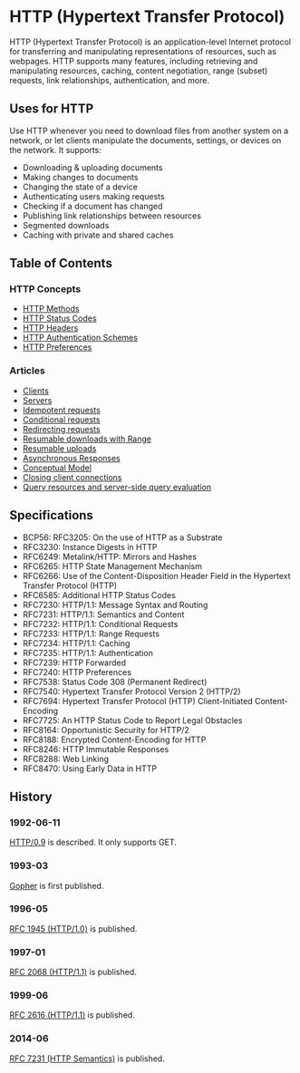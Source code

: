 # HTTP (Hypertext Transfer Protocol)

HTTP (Hypertext Transfer Protocol) is an application-level Internet protocol for transferring and manipulating representations of resources, such as webpages. HTTP supports many features, including retrieving and manipulating resources, caching, content negotiation, range (subset) requests, link relationships, authentication, and more.


## Uses for HTTP

Use HTTP whenever you need to download files from another system on a network, or let clients manipulate the documents, settings, or devices on the network. It supports:

* Downloading & uploading documents
* Making changes to documents
* Changing the state of a device
* Authenticating users making requests
* Checking if a document has changed
* Publishing link relationships between resources
* Segmented downloads
* Caching with private and shared caches


## Table of Contents

### HTTP Concepts

* [HTTP Methods](methods/index.xml)
* [HTTP Status Codes](status-codes/index.xml)
* [HTTP Headers](headers/index.xml)
* [HTTP Authentication Schemes](authschemes/index.xml)
* [HTTP Preferences](preferences/index.xml)


### Articles

* [Clients](client.xml)
* [Servers](server.xml)
* [Idempotent requests](idempotent.xml)
* [Conditional requests](conditional.xml)
* [Redirecting requests](redirect.xml)
* [Resumable downloads with Range](resumable-downloads.xml)
* [Resumable uploads](resumable-uploads.xml)
* [Asynchronous Responses](asynchronous.xml)
* [Conceptual Model](stack.xml)
* [Closing client connections](close.xml)
* [Query resources and server-side query evaluation](query.xml)

## Specifications

* BCP56: RFC3205: On the use of HTTP as a Substrate
* RFC3230: Instance Digests in HTTP
* RFC6249: Metalink/HTTP: Mirrors and Hashes
* RFC6265: HTTP State Management Mechanism
* RFC6266: Use of the Content-Disposition Header Field in the Hypertext Transfer Protocol (HTTP)
* RFC6585: Additional HTTP Status Codes
* RFC7230: HTTP/1.1: Message Syntax and Routing
* RFC7231: HTTP/1.1: Semantics and Content
* RFC7232: HTTP/1.1: Conditional Requests
* RFC7233: HTTP/1.1: Range Requests
* RFC7234: HTTP/1.1: Caching
* RFC7235: HTTP/1.1: Authentication
* RFC7239: HTTP Forwarded
* RFC7240: HTTP Preferences
* RFC7538: Status Code 308 (Permanent Redirect)
* RFC7540: Hypertext Transfer Protocol Version 2 (HTTP/2)
* RFC7694: Hypertext Transfer Protocol (HTTP) Client-Initiated Content-Encoding
* RFC7725: An HTTP Status Code to Report Legal Obstacles
* RFC8164: Opportunistic Security for HTTP/2
* RFC8188: Encrypted Content-Encoding for HTTP
* RFC8246: HTTP Immutable Responses
* RFC8288: Web Linking
* RFC8470: Using Early Data in HTTP

## History

### 1992-06-11
[HTTP/0.9](https://www.w3.org/DesignIssues/HTTP0.9Summary.html) is described. It only supports GET.

### 1993-03
[Gopher](https://tools.ietf.org/html/rfc1436) is first published.

### 1996-05
[RFC 1945 (HTTP/1.0)](https://tools.ietf.org/html/rfc1945#section-10.13) is published.

### 1997-01
[RFC 2068 (HTTP/1.1)](https://tools.ietf.org/html/rfc2068#section-14.37) is published.

### 1999-06
[RFC 2616 (HTTP/1.1)](https://tools.ietf.org/html/rfc2616#section-14.36) is published.

### 2014-06
[RFC 7231 (HTTP Semantics)](https://tools.ietf.org/html/rfc7231#section-5.5.2) is published.
